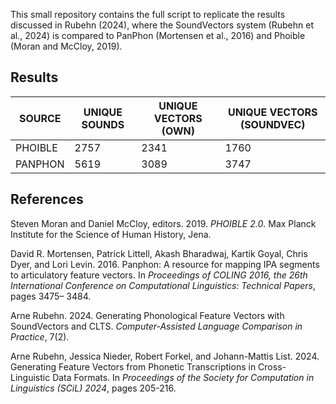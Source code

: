 This small repository contains the full script to replicate the results discussed in Rubehn (2024), where the SoundVectors system (Rubehn et al., 2024) is compared to PanPhon (Mortensen et al., 2016) and Phoible (Moran and McCloy, 2019).

## Results

| SOURCE   |   UNIQUE SOUNDS |   UNIQUE VECTORS (OWN) |   UNIQUE VECTORS (SOUNDVEC) |
|----------|-----------------|------------------------|-----------------------------|
| PHOIBLE  |            2757 |                   2341 |                        1760 |
| PANPHON  |            5619 |                   3089 |                        3747 |

## References

Steven Moran and Daniel McCloy, editors. 2019. *PHOIBLE 2.0*. Max Planck Institute for the Science of Human History, Jena.

David R. Mortensen, Patrick Littell, Akash Bharadwaj, Kartik Goyal, Chris Dyer, and Lori Levin. 2016. Panphon: A resource for mapping IPA segments to articulatory feature vectors. In *Proceedings of COLING 2016, the 26th International Conference on Computational Linguistics: Technical Papers*, pages 3475– 3484.

Arne Rubehn. 2024. Generating Phonological Feature Vectors with SoundVectors and CLTS. *Computer-Assisted Language Comparison in Practice*, 7(2).

Arne Rubehn, Jessica Nieder, Robert Forkel, and Johann-Mattis List. 2024. Generating Feature Vectors from Phonetic Transcriptions in Cross-Linguistic Data Formats. In *Proceedings of the Society for Computation in Linguistics (SCiL) 2024*, pages 205-216.
